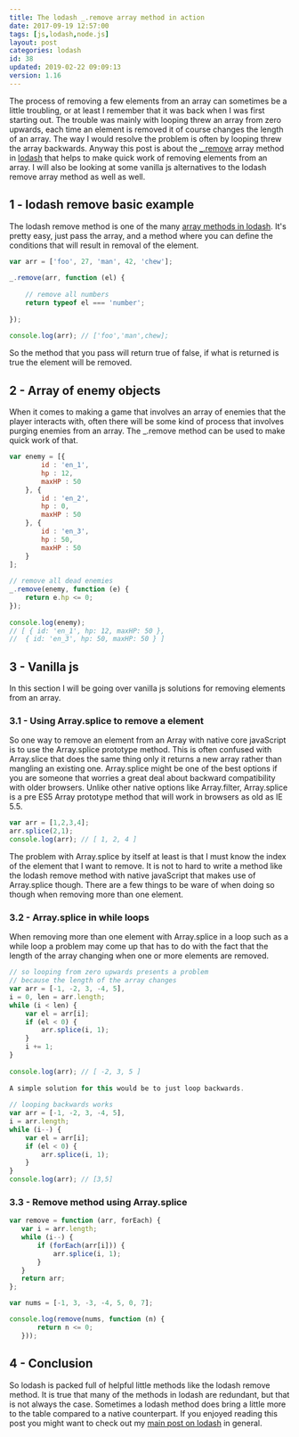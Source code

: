 ```yaml
---
title: The lodash _.remove array method in action
date: 2017-09-19 12:57:00
tags: [js,lodash,node.js]
layout: post
categories: lodash
id: 38
updated: 2019-02-22 09:09:13
version: 1.16
---
```


The process of removing a few elements from an array can sometimes be a little troubling, or at least I remember that it was back when I was first starting out. The trouble was mainly with looping threw an array from zero upwards, each time an element is removed it of course changes the length of an array. The way I would resolve the problem is often by looping threw the array backwards. Anyway this post is about the [_.remove](https://lodash.com/docs/4.17.4#remove) array method in [lodash](https://lodash.com/) that helps to make quick work of removing elements from an array. I will also be looking at some vanilla js alternatives to the lodash remove array method as well as well.

<!-- more -->


## 1 - lodash remove basic example

The lodash remove method is one of the many [array methods in lodash](/2019/02/14/lodash_array/). It's pretty easy, just pass the array, and a method where you can define the conditions that will result in removal of the element.

```js
var arr = ['foo', 27, 'man', 42, 'chew'];
 
_.remove(arr, function (el) {
 
    // remove all numbers
    return typeof el === 'number';
 
});
 
console.log(arr); // ['foo','man',chew];
```

So the method that you pass will return true of false, if what is returned is true the element will be removed.

## 2 - Array of enemy objects

When it comes to making a game that involves an array of enemies that the player interacts with, often there will be some kind of process that involves purging enemies from an array. The _.remove method can be used to make quick work of that.

```js
var enemy = [{
        id : 'en_1',
        hp : 12,
        maxHP : 50
    }, {
        id : 'en_2',
        hp : 0,
        maxHP : 50
    }, {
        id : 'en_3',
        hp : 50,
        maxHP : 50
    }
];
 
// remove all dead enemies
_.remove(enemy, function (e) {
    return e.hp <= 0;
});
 
console.log(enemy);
// [ { id: 'en_1', hp: 12, maxHP: 50 },
//  { id: 'en_3', hp: 50, maxHP: 50 } ]
```

## 3 - Vanilla js

In this section I will be going over vanilla js solutions for removing elements from an array.

### 3.1 - Using Array.splice to remove a element

So one way to remove an element from an Array with native core javaScript is to use the Array.splice prototype method. This is often confused with Array.slice that does the same thing only it returns a new array rather than mangling an existing one. Array.splice might be one of the best options if you are someone that worries a great deal about backward compatibility with older browsers. Unlike other native options like Array.filter, Array.splice is a pre ES5 Array prototype method that will work in browsers as old as IE 5.5.

```js
var arr = [1,2,3,4];
arr.splice(2,1);
console.log(arr); // [ 1, 2, 4 ]
```

The problem with Array.splice by itself at least is that I must know the index of the element that I want to remove. It is not to hard to write a method like the lodash remove method with native javaScript that makes use of Array.splice though. There are a few things to be ware of when doing so though when removing more than one element.

### 3.2 - Array.splice in while loops

When removing more than one element with Array.splice in a loop such as a while loop a problem may come up that has to do with the fact that the length of the array changing when one or more elements are removed.

```js
// so looping from zero upwards presents a problem
// because the length of the array changes
var arr = [-1, -2, 3, -4, 5],
i = 0, len = arr.length;
while (i < len) {
    var el = arr[i];
    if (el < 0) {
        arr.splice(i, 1);
    }
    i += 1;
}
 
console.log(arr); // [ -2, 3, 5 ]
 
A simple solution for this would be to just loop backwards.
 
// looping backwards works
var arr = [-1, -2, 3, -4, 5],
i = arr.length;
while (i--) {
    var el = arr[i];
    if (el < 0) {
        arr.splice(i, 1);
    }
}
console.log(arr); // [3,5]
```
 
### 3.3 - Remove method using Array.splice
 

 
 ```js
var remove = function (arr, forEach) {
    var i = arr.length;
    while (i--) {
        if (forEach(arr[i])) {
            arr.splice(i, 1);
        }
    }
    return arr;
};
 
var nums = [-1, 3, -3, -4, 5, 0, 7];
 
console.log(remove(nums, function (n) {
        return n <= 0;
    }));
```

## 4 - Conclusion

So lodash is packed full of helpful little methods like the lodash remove method. It is true that many of the methods in lodash are redundant, but that is not always the case. Sometimes a lodash method does bring a little more to the table compared to a native counterpart. If you enjoyed reading this post you might want to check out my [main post on lodash](/2019/02/15/lodash/) in general.
